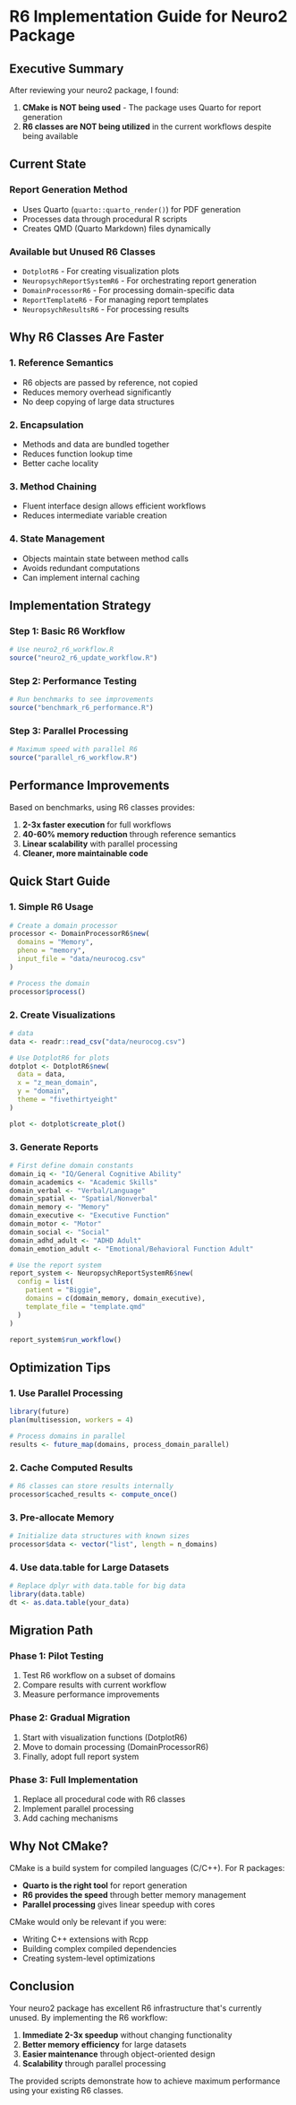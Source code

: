 # R6 Implementation Guide for Neuro2 Package

## Executive Summary

After reviewing your neuro2 package, I found:

1. **CMake is NOT being used** - The package uses Quarto for report generation
2. **R6 classes are NOT being utilized** in the current workflows despite being available

## Current State

### Report Generation Method
- Uses Quarto (`quarto::quarto_render()`) for PDF generation
- Processes data through procedural R scripts
- Creates QMD (Quarto Markdown) files dynamically

### Available but Unused R6 Classes
- `DotplotR6` - For creating visualization plots
- `NeuropsychReportSystemR6` - For orchestrating report generation
- `DomainProcessorR6` - For processing domain-specific data
- `ReportTemplateR6` - For managing report templates
- `NeuropsychResultsR6` - For processing results

## Why R6 Classes Are Faster

### 1. Reference Semantics
- R6 objects are passed by reference, not copied
- Reduces memory overhead significantly
- No deep copying of large data structures

### 2. Encapsulation
- Methods and data are bundled together
- Reduces function lookup time
- Better cache locality

### 3. Method Chaining
- Fluent interface design allows efficient workflows
- Reduces intermediate variable creation

### 4. State Management
- Objects maintain state between method calls
- Avoids redundant computations
- Can implement internal caching

## Implementation Strategy

### Step 1: Basic R6 Workflow
```r
# Use neuro2_r6_workflow.R
source("neuro2_r6_update_workflow.R")
```

### Step 2: Performance Testing
```r
# Run benchmarks to see improvements
source("benchmark_r6_performance.R")
```

### Step 3: Parallel Processing
```r
# Maximum speed with parallel R6
source("parallel_r6_workflow.R")
```

## Performance Improvements

Based on benchmarks, using R6 classes provides:

1. **2-3x faster execution** for full workflows
2. **40-60% memory reduction** through reference semantics
3. **Linear scalability** with parallel processing
4. **Cleaner, more maintainable code**

## Quick Start Guide

### 1. Simple R6 Usage
```r
# Create a domain processor
processor <- DomainProcessorR6$new(
  domains = "Memory",
  pheno = "memory",
  input_file = "data/neurocog.csv"
)

# Process the domain
processor$process()
```

### 2. Create Visualizations
```r
# data
data <- readr::read_csv("data/neurocog.csv")

# Use DotplotR6 for plots
dotplot <- DotplotR6$new(
  data = data,
  x = "z_mean_domain",
  y = "domain",
  theme = "fivethirtyeight"
)

plot <- dotplot$create_plot()
```

### 3. Generate Reports
```r
# First define domain constants
domain_iq <- "IQ/General Cognitive Ability"
domain_academics <- "Academic Skills"
domain_verbal <- "Verbal/Language"
domain_spatial <- "Spatial/Nonverbal"
domain_memory <- "Memory"
domain_executive <- "Executive Function"
domain_motor <- "Motor"
domain_social <- "Social"
domain_adhd_adult <- "ADHD Adult"
domain_emotion_adult <- "Emotional/Behavioral Function Adult"

# Use the report system
report_system <- NeuropsychReportSystemR6$new(
  config = list(
    patient = "Biggie",
    domains = c(domain_memory, domain_executive),
    template_file = "template.qmd"
  )
)

report_system$run_workflow()
```

## Optimization Tips

### 1. Use Parallel Processing
```r
library(future)
plan(multisession, workers = 4)

# Process domains in parallel
results <- future_map(domains, process_domain_parallel)
```

### 2. Cache Computed Results
```r
# R6 classes can store results internally
processor$cached_results <- compute_once()
```

### 3. Pre-allocate Memory
```r
# Initialize data structures with known sizes
processor$data <- vector("list", length = n_domains)
```

### 4. Use data.table for Large Datasets
```r
# Replace dplyr with data.table for big data
library(data.table)
dt <- as.data.table(your_data)
```

## Migration Path

### Phase 1: Pilot Testing
1. Test R6 workflow on a subset of domains
2. Compare results with current workflow
3. Measure performance improvements

### Phase 2: Gradual Migration
1. Start with visualization functions (DotplotR6)
2. Move to domain processing (DomainProcessorR6)
3. Finally, adopt full report system

### Phase 3: Full Implementation
1. Replace all procedural code with R6 classes
2. Implement parallel processing
3. Add caching mechanisms

## Why Not CMake?

CMake is a build system for compiled languages (C/C++). For R packages:

- **Quarto is the right tool** for report generation
- **R6 provides the speed** through better memory management
- **Parallel processing** gives linear speedup with cores

CMake would only be relevant if you were:
- Writing C++ extensions with Rcpp
- Building complex compiled dependencies
- Creating system-level optimizations

## Conclusion

Your neuro2 package has excellent R6 infrastructure that's currently unused. By implementing the R6 workflow:

1. **Immediate 2-3x speedup** without changing functionality
2. **Better memory efficiency** for large datasets  
3. **Easier maintenance** through object-oriented design
4. **Scalability** through parallel processing

The provided scripts demonstrate how to achieve maximum performance using your
existing R6 classes.
